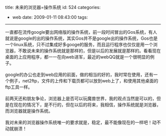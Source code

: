 title: 未来的浏览器=操作系统
id: 524
categories:
  - web
date: 2009-01-11 08:43:00
tags:
---

一直都在流传google要出网络版的操作系统，前一段时间冒出的Gos系统，有人就说是google的出的操作系统，其实Gos并不是google出的操作系统，Gos也是一个linux系统，只不过集成好多googe的服务，而且运行程序也仅仅是用一个浏览器，不敢说未来的操作系统就是那样的，但是以后的发展就是那样的。看看现在桌面的上应用程序，都一一在向web进军，最近的webQQ就是一个很明显的例子。
</br>
</br>google的办公也走到web应用的前面，做的相当的好的，我时常在使用，还有一个例子，net2ftp，文件的上传和下载页都可以放到web上了，和使用其他桌面的ftp工具一样。
</br>
</br>前两天还和朋友争论，浏览器上是否可以玩魔兽世界，我的观点当然是可以的，但是在现在的情况下，是不行的，但在以后的将来，我相信，操作系统就是浏览器，而浏览器就是操作系统。
</br>
</br>我对未来的浏览器操作系统唯一的要求就是，稳定，最不能像现在的一样吧！动不动就崩溃！